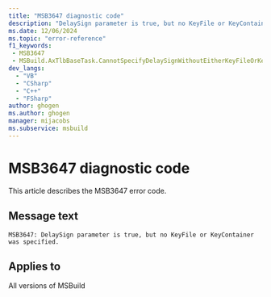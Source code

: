 ```yaml
---
title: "MSB3647 diagnostic code"
description: "DelaySign parameter is true, but no KeyFile or KeyContainer was specified."
ms.date: 12/06/2024
ms.topic: "error-reference"
f1_keywords:
 - MSB3647
 - MSBuild.AxTlbBaseTask.CannotSpecifyDelaySignWithoutEitherKeyFileOrKeyContainer
dev_langs:
  - "VB"
  - "CSharp"
  - "C++"
  - "FSharp"
author: ghogen
ms.author: ghogen
manager: mijacobs
ms.subservice: msbuild
---
```


# MSB3647 diagnostic code

<!-- :::ErrorDefinitionDescription::: -->
<!-- :::editable-content name="introDescription"::: -->
This article describes the MSB3647 error code.
<!-- :::editable-content-end::: -->

## Message text

```output
MSB3647: DelaySign parameter is true, but no KeyFile or KeyContainer was specified.
```

<!-- :::editable-content name="postOutputDescription"::: -->
<!--
{StrBegin="MSB3647: "}
-->
<!-- :::editable-content-end::: -->
<!-- :::ErrorDefinitionDescription-end::: -->

## Applies to

All versions of MSBuild
